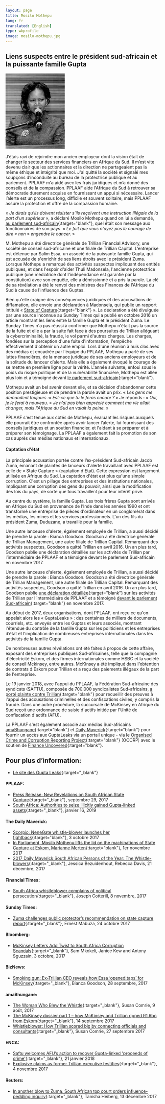 ```yaml
---
layout: page
title: Mosilo Mothepu
lang: fr
translated: [English]
type: wbprofile
image: mosilo-mothepu.jpg
---
```

<h2>Liens suspects entre le président sud-africain et la puissante famille Gupta</h2>

<div class="profile-block">
<img src="/assets/images/profiles/mosilo-mothepu.jpg">
<p class="top-blockquote">J’étais ravi de rejoindre mon ancien employeur dont la vision était de changer le secteur des services financiers en Afrique du Sud. Il m’est vite devenu clair que les actionnaires et la direction ne partageaient pas la même éthique et intégrité que moi. J'ai quitté la société et signalé mes soupçons d’inconduite au bureau de la protectrice publique et au parlement. PPLAAF m'a aidé avec les frais juridiques et m’a donné des conseils et de la compassion. PPLAAF aide l'Afrique du Sud à retrouver sa démocratie durement acquise en fournissant un appui si nécessaire. Lancer l’alerte est un processus long, difficile et souvent solitaire, mais PPLAAF assure la protection et offre de la compassion humaine.
</p>
</div>

« _Je dirais qu'ils doivent résister s'ils reçoivent une instruction illégale de la part d'un supérieur_ », a déclaré Mosilo Mothepu quand on lui a demandé, [au parlement sud-africain](https://www.dailymaverick.co.za/article/2017-11-01-state-capture-in-parliament-mosilo-mothepu-lifts-the-lid-on-the-machinations-of-state-capture-at-eskom/#.Wl3vOainFPY){:target="blank"}, quel était son message aux fonctionnaires de son pays. « _Le fait que vous n'ayez pas le courage de dire « non » engendre le cancer._ »

M. Mothepu a été directrice générale de Trillian Financial Advisory, une société de conseil sud-africaine et une filiale de Trillian Capital. L'entreprise est détenue par Salim Essa, un associé de la puissante famille Gupta, qui est accusée de s'enrichir de ses liens étroits avec le président Zuma. Lorsque Mothepu a remarqué des activités suspectes impliquant des entités publiques, et dans l'espoir d'aider Thuli Madonsela, l'ancienne protectrice publique (une médiatrice dont l'indépendance est garantie par la constitution) avec son enquête, elle a démissionné et a pris la parole. La clé de sa révélation a été le renvoi des ministres des Finances de l'Afrique du Sud à cause de l'influence des Guptas.

Bien qu'elle craigne des conséquences juridiques et des accusations de diffamation, elle envoie une déclaration à Madonsela, qui publie un rapport intitulé « [State of Capture](https://www.news24.com/SouthAfrica/News/download-the-full-state-of-capture-pdf-20161102){:target="blank"} ». La déclaration a été divulguée par une source inconnue au Sunday Times qui a publié en octobre 2016 un article montrant les liens entre la famille Gupta et le président Zuma. Le Sunday Times n'a pas réussi à confirmer que Mothepu n'était pas la source de la fuite et elle a par la suite fait face à des poursuites de Trillian alléguant la cybercriminalité, la fraude, le vol parmi d'autres charges. Les charges, fondées sur la perception d'une fuite d'information, l'empêche effectivement d'obtenir un autre emploi. Lors d'une réunion à huis clos avec des médias et encadrée par l'équipe du PPLAAF, Mothepu a parlé de ses luttes financières, de la menace juridique de ses anciens employeurs et de la solitude du lanceur d’alerte. Mais elle a également évoqué le courage de se mettre en première ligne pour la vérité. L'année suivante, enfoui sous le poids du risque politique et de la vulnérabilité financière, Mothepu est allée plus loin et a témoigné devant [le parlement sud-africain](https://www.dailymaverick.co.za/article/2017-11-01-state-capture-in-parliament-mosilo-mothepu-lifts-the-lid-on-the-machinations-of-state-capture-at-eskom/){:target="blank"}.

Mothepu avait un bel avenir devant elle, et sa décision d'abandonner cette position prestigieuse et de prendre la parole avait un prix. « _Les gens me demandent toujours :« Est-ce que tu le feras encore ?_ » Je réponds : « _Oui, je le ferai à nouveau. » Je n’ai pas bien apprécié comment ma vie allait changer, mais l'Afrique du Sud en valait la peine._ »

PPLAAF s'est tenue aux côtés de Mothepu, évaluant les risques auxquels elle pourrait être confrontée après avoir lancer l’alerte, lui fournissant des conseils juridiques et un soutien financier, et l'aidant à se préparer et à préparer son témoignage. La PPLAAF a également fait la promotion de son cas auprès des médias nationaux et internationaux.

#### Captation d'état
La principale accusation portée contre l’ex-président Sud-africain Jacob Zuma, émanant de plaintes de lanceurs d'alerte travaillant avec PPLAAF est celle de « State Capture » (captation d'Etat). Cette expression est largement utilisée en Afrique du Sud. La captation d'état est plus qu'une simple corruption. C'est un pillage des entreprises et des institutions nationales, impliquant une corruption des gens du pouvoir, ainsi que la modification des lois du pays, de sorte que tous travaillent pour leur intérêt privé. 

Au centre du système, la famille Gupta. Les trois frères Gupta sont arrivés en Afrique du Sud en provenance de l’Inde dans les années 1990 et ont transformé une entreprise de pièces d'ordinateur en un conglomérat dans les médias, les mines et les services professionnels. L'un des fils du président Zuma, Duduzane, a travaillé pour la famille. 

Une autre lanceuse d'alerte, également employée de Trillian, a aussi décidé de prendre la parole : Bianca Goodson. Goodson a été directrice générale de Trillian Management, une autre filiale de Trillian Capital. Remarquant des activités suspectes, Goodson a quitté Trillian en avril 2016. Un an plus tard, Goodson publie une déclaration détaillée sur les activités de Trillian par l’intermédiaire de PPLAAF et a témoigné devant le parlement Sud-africain en novembre 2017. 

Une autre lanceuse d'alerte, également employée de Trillian, a aussi décidé de prendre la parole : Bianca Goodson. Goodson a été directrice générale de Trillian Management, une autre filiale de Trillian Capital. Remarquant des activités suspectes, Goodson a quitté Trillian en avril 2016. Un an plus tard, Goodson publie [une déclaration détaillée](https://pplaaf.in/trillian-bg/){:target="blank"} sur les activités de Trillian par l’intermédiaire de PPLAAF et a témoigné [devant le parlement Sud-africain](https://www.enca.com/south-africa/explosive-information-as-former-trillian-executive-testifies){:target="blank"} en novembre 2017. 

Au début de 2017, deux organisations, dont PPLAAF, ont reçu ce qu'on appelait alors les « GuptaLeaks » : des centaines de milliers de documents, courriels, etc. envoyés entre les Guptas et leurs associés, montrant l'étendue du contrôle de la famille Gupta sur les politiciens et les entreprises d’état et l'implication de nombreuses entreprises internationales dans les activités de la famille Gupta. 

De nombreuses autres révélations ont été faites à propos de cette affaire, exposant des entreprises publiques Sud-africaines, telle que la compagnie d'électricité Eskom, et des firmes internationales comme HSBC et la société de conseil Mckinsey, entre autres. McKinsey a été impliqué dans l'obtention de contrats d'Eskom pour Trillian et a reçu des paiements illégaux de la part de l'entreprise. 

Le 19 janvier 2018, avec l'appui du PPLAAF, la Fédération Sud-africaine des syndicats (SAFTU), composée de 700.000 syndicalistes Sud-africains, [a porté plainte contre Trillian](https://pplaaf.org/2018/01/16/embargoed-pressrelease.html){:target="blank"} pour recueillir des preuves à l'appui des accusations criminelles et des confiscations civiles, y compris la fraude. Dans une autre procédure, la succursale de McKinsey en Afrique du Sud reçoit une ordonnance de saisie d'actifs initiée par l'Unité de confiscation d'actifs (AFU).

La PPLAAF s'est également associé aux médias Sud-africains [amaBhungane](http://amabhungane.co.za/){:target="blank"} et [Daily Maverick](https://www.dailymaverick.co.za/){:target="blank"} pour fournir un accès aux GuptaLeaks via un portail unique - via le [Organised Crime and Corruption Reporting Project](https://www.occrp.org/en){:target="blank"} (OCCRP) avec le soutien de [Finance Uncovered](http://www.financeuncovered.org/){:target="blank"}.


## Pour plus d’information:
- [Le site des Gupta Leaks](http://www.gupta-leaks.com/){:target="_blank"}

#### PPLAAF: 
- [Press Release: New Revelations on South African State Capture](https://pplaaf.org/2017/09/29/trillian-bg-pressrelease.html){:target="_blank"}, septembre 29, 2017
- [South Africa: Authorities to seize illicitly gained Gupta-linked assets](https://pplaaf.org/2018/01/15/embargoed-pressrelease.html){:target="_blank"}, janvier 16, 2019

#### The Daily Maverick:
- [Scorpio: NeneGate whistle-blower launches her fightback](https://www.dailymaverick.co.za/article/2017-10-03-scorpio-nenegate-whistle-blower-launches-her-fightback/#.Wl4MR6inFPa){:target="blank"}, 3 octobre 2017
- [In Parliament, Mosilo Mothepu lifts the lid on the machinations of State Capture at Eskom, Marianne Merten](https://www.dailymaverick.co.za/article/2017-11-01-state-capture-in-parliament-mosilo-mothepu-lifts-the-lid-on-the-machinations-of-state-capture-at-eskom/){:target="blank"}, 1er novembre 2017
- [2017 Daily Maverick South African Persons of the Year: The Whistle-blowers](https://www.dailymaverick.co.za/article/2017-12-21-2017-daily-maverick-south-african-persons-of-the-year-the-whistle-blowers/){:target="_blank"}, Jessica Bezuidenhout, Rebecca Davis, 21 décembre, 2017

#### Financial Times: 
- [South Africa whistleblower complains of political persecution](https://www.ft.com/content/84d695cc-be22-11e7-9836-b25f8adaa111?accessToken=zwAAAV-ltyiIkdOE1pXMviIR59OYNrJfitqhEQ.MEUCIQD-9klMIw2BfifJ8FE2ij8QnXqt9e9OpvvbkHwpdqbtoQIgTBPUADJVd0Jx6xN3mCiX2oE4gkgrCkEBf2dJMxNV0JM&sharetype=gift){:target="_blank"},  Joseph Cotterill, 8 novembre, 2017 

#### Sunday Times:
- [Zuma challenges public protector’s recommendation on state capture report](https://www.timeslive.co.za/politics/2017-10-24-zuma-challenges-public-protectors-recommendation-on-state-capture-report/){:target="_blank"}, Ernest Mabuza, 24 octobre 2017

#### Bloomberg:
- [McKinsey Letters Add Twist to South Africa Corruption Scandals](https://www.bloomberg.com/news/articles/2017-10-02/mckinsey-warned-eskom-of-risks-at-gupta-linked-trillian-capital){:target="_blank"}, Sam Mkokeli, Janice Kew and Antony Sguzzain, 3 octobre, 2017

#### BizNews:
- [Smoking gun: Ex-Trillian CEO reveals how Essa ‘opened taps’ for McKinsey](https://www.biznews.com/undictated/2017/09/28/ex-trillian-ceo-essa-opened-taps-mckinsey/){:target="_blank"}, Bianca Goodson, 28 septembre, 2017

#### amaBhungane:
- [The Woman Who Blew the Whistle](http://amabhungane.co.za/article/2017-08-09-the-woman-who-blew-the-whistle){:target="_blank"}, Susan Comrie, 9 août, 2017 
- [The McKinsey dossier part 1 – how McKinsey and Trillian ripped R1.6bn from Eskom](http){:target="_blank"}, 14 septembre 2017
- [Whistleblower: How Trillian scored big by connecting officials and consultants](http://amabhungane.co.za/article/2017-09-27-whistleblower-how-trillian-scored-big-by-connecting-officials-and-consultantshttp){:target="_blank"}, Susan Comrie, 27 septembre 2017

#### ENCA:
- [Saftu welcomes AFU’s action to recover Gupta-linked 'proceeds of crime'](https://www.enca.com/south-africa/saftu-welcomes-afu-s-action-to-recover-gupta-linked-proceeds-of-crime){:target="_blank"}, 21 janvier 2018
- [Explosive claims as former Trillian executive testifies](https://www.enca.com/south-africa/explosive-information-as-former-trillian-executive-testifies){:target="_blank"}, 4 novembre 2017
 
#### Reuters:
- [In another blow to Zuma, South African top court orders influence-peddling inquiry](https://www.reuters.com/article/us-safrica-politics/in-another-blow-to-zuma-south-african-top-court-orders-influence-peddling-inquiry-idUSKBN1E70W6){:target="_blank"}, Tanisha Heiberg, 13 décembre 2017 
